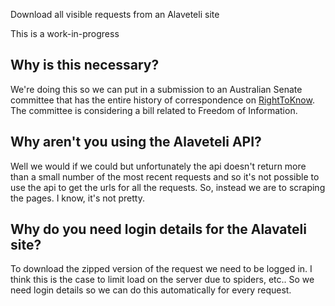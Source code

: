 Download all visible requests from an Alaveteli site

This is a work-in-progress

## Why is this necessary?

We're doing this so we can put in a submission to an Australian Senate committee that has the entire
history of correspondence on [RightToKnow](https://www.righttoknow.org.au). The committee is considering
a bill related to Freedom of Information.

## Why aren't you using the Alaveteli API?

Well we would if we could but unfortunately the api doesn't return more than a small number of the
most recent requests and so it's not possible to use the api to get the urls for all the requests.
So, instead we are to scraping the pages. I know, it's not pretty.

## Why do you need login details for the Alavateli site?

To download the zipped version of the request we need to be logged in. I think this is the case
to limit load on the server due to spiders, etc.. So we need login details so we can do this
automatically for every request.
